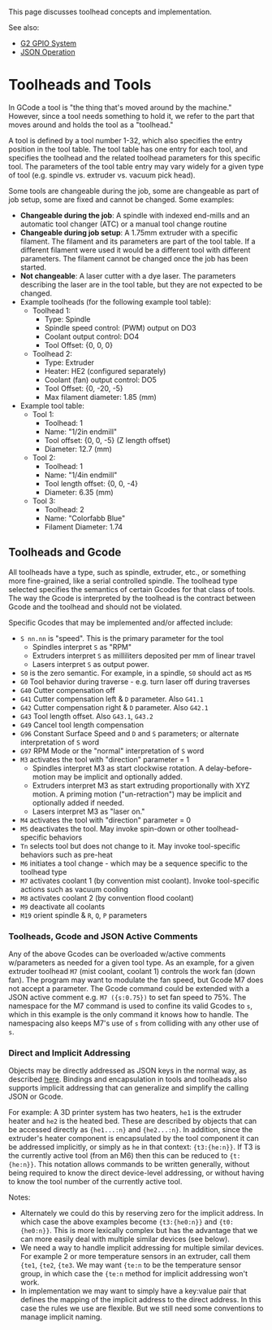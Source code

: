 This page discusses toolhead concepts and implementation.<br>

See also:
- [G2 GPIO System](Digital-IO)
- [JSON Operation](JSON-Operation)

# Toolheads and Tools
In GCode a tool is "the thing that's moved around by the machine." However, since a tool needs something to hold it, we refer to the part that moves around and holds the tool as a "toolhead." 

A tool is defined by a tool number 1-32, which also specifies the entry position in the tool table. The tool table has one entry for each tool, and specifies the toolhead and the related toolhead parameters for this specific tool. The  parameters of the tool table entry may vary widely for a given type of tool (e.g. spindle vs. extruder vs. vacuum pick head). 

Some tools are changeable during the job, some are changeable as part of job setup, some are fixed and cannot be changed. Some examples:
- **Changeable during the job**: A spindle with indexed end-mills and an automatic tool changer (ATC) or a manual tool change routine
- **Changeable during job setup**: A 1.75mm extruder with a specific filament. The filament and its parameters are part of the tool table. If a different filament were used it would be a different tool with different parameters. The filament cannot be changed once the job has been started.
- **Not changeable**: A laser cutter with a dye laser. The parameters describing the laser are in the tool table, but they are not expected to be changed.
- Example toolheads (for the following example tool table):
  - Toolhead 1:
    - Type: Spindle
    - Spindle speed control: (PWM) output on DO3
    - Coolant output control: DO4
    - Tool Offset: {0, 0, 0}
  - Toolhead 2:
    - Type: Extruder
    - Heater: HE2 (configured separately)
    - Coolant (fan) output control: DO5
    - Tool Offset: {0, -20, -5}
    - Max filament diameter: 1.85 (mm)
- Example tool table:
  - Tool 1:
    - Toolhead: 1
    - Name: "1/2in endmill"
    - Tool offset: {0, 0, -5} (Z length offset)
    - Diameter: 12.7 (mm)
  - Tool 2:
    - Toolhead: 1
    - Name: "1/4in endmill"
    - Tool length offset: {0, 0, -4}
    - Diameter: 6.35 (mm)
  - Tool 3:
    - Toolhead: 2
    - Name: "Colorfabb Blue"
    - Filament Diameter: 1.74

## Toolheads and Gcode
All toolheads have a type, such as spindle, extruder, etc., or something more fine-grained, like a serial controlled spindle. The toolhead type selected specifies the semantics of certain Gcodes for that class of tools. The way the Gcode is interpreted by the toolhead is the contract between Gcode and the toolhead and should not be violated.

Specific Gcodes that may be implemented and/or affected include:
  - `S nn.nn` is "speed". This is the primary parameter for the tool
    - Spindles interpret `S` as "RPM"
    - Extruders interpret `S` as milliliters deposited per mm of linear travel
    - Lasers interpret `S` as output power.
  - `S0` is the zero semantic. For example, in a spindle, `S0` should act as `M5`
  - `G0` Tool behavior during traverse - e.g. turn laser off during traverses
  - `G40` Cutter compensation off
  - `G41` Cutter compensation left & `D` parameter. Also `G41.1`
  - `G42` Cutter compensation right & `D` parameter. Also `G42.1`
  - `G43` Tool length offset. Also `G43.1`, `G43.2`
  - `G49` Cancel tool length compensation
  - `G96` Constant Surface Speed and `D` and `S` parameters; or alternate interpretation of `S` word
  - `G97` RPM Mode or the "normal" interpretation of `S` word
  - `M3` activates the tool with "direction" parameter = 1
    - Spindles interpret M3 as start clockwise rotation. A delay-before-motion may be implicit and optionally added.
    - Extruders interpret M3 as start extruding proportionally with XYZ motion. A priming motion ("un-retraction") may be implicit and optionally added if needed.
    - Lasers interpret M3 as "laser on."
  - `M4` activates the tool with "direction" parameter = 0
  - `M5` deactivates the tool. May invoke spin-down or other toolhead-specific behaviors
  - `Tn` selects tool but does not change to it. May invoke tool-specific behaviors such as pre-heat
  - `M6` initiates a tool change - which may be a sequence specific to the toolhead type
  - `M7` activates coolant 1 (by convention mist coolant). Invoke tool-specific actions such as vacuum cooling 
  - `M8` activates coolant 2 (by convention flood coolant)
  - `M9` deactivate all coolants
  - `M19` orient spindle & `R`, `Q`, `P` parameters

### Toolheads, Gcode and JSON Active Comments
Any of the above Gcodes can be overloaded w/active comments w/parameters as needed for a given tool type. As an example, for a given extruder toolhead `M7` (mist coolant, coolant 1) controls the work fan (down fan). The program may want to modulate the fan speed, but Gcode M7 does not accept a parameter. The Gcode command could be extended with a JSON active comment e.g. `M7 ({s:0.75})` to set fan speed to 75%. The namespace for the M7 command is used to confine its valid Gcodes to `s`, which in this example is the only command it knows how to handle. The namespacing also keeps M7's use of `s` from colliding with any other use of `s`.

### Direct and Implicit Addressing
Objects may be directly addressed as JSON keys in the normal way, as described [here](JSON-Operation). Bindings and encapsulation in tools and toolheads also supports implicit addressing that can generalize and simplify the calling JSON or Gcode. 

For example: A 3D printer system has two heaters, `he1` is the extruder heater and `he2` is the heated bed. These are described by objects that can be accessed directly as `{he1...:n}` and `{he2...:n}`. In addition, since the extruder's heater component is encapsulated by the tool component it can be addressed implicitly, or simply as `he` in that context: `{t3:{he:n}}`. If T3 is the currently active tool (from an M6) then this can be reduced to `{t:{he:n}}`. This notation allows commands to be written generally, without being required to know the direct device-level addressing, or without having to know the tool number of the currently active tool.

Notes:
- Alternately we could do this by reserving zero for the implicit address. In which case the above examples become `{t3:{he0:n}}` and `{t0:{he0:n}}`. This is more lexically complex but has the advantage that we can more easily deal with multiple similar devices (see below).
- We need a way to handle implicit addressing for multiple similar devices. For example 2 or more temperature sensors in an extruder, call them `{te1`, `{te2`, `{te3`. We may want `{te:n` to be the temperature sensor group, in which case the `{te:n` method for implicit addressing won't work.
- In implementation we may want to simply have a key:value pair that defines the mapping of the implicit address to the direct address. In this case the rules we use are flexible. But we still need some conventions to manage implicit naming.
